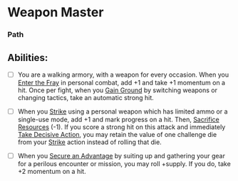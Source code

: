 # Weapon Master
### Path


## Abilities:
- [ ] You are a walking armory, with a weapon for every occasion. When you [Enter the Fray](Enter_the_Fray.md) in personal combat, add +1 and take +1 momentum on a hit. Once per fight, when you [Gain Ground](Gain_Ground.md) by switching weapons or changing tactics, take an automatic strong hit.

- [ ] When you [Strike](Strike.md) using a personal weapon which has limited ammo or a single-use mode, add +1 and mark progress on a hit. Then, [Sacrifice Resources](Sacrifice_Resources.md) (-1). If you score a strong hit on this attack and immediately [Take Decisive Action](Take_Decisive_Action.md), you may retain the value of one challenge die from your [Strike](Strike.md) action instead of rolling that die.

- [ ] When you [Secure an Advantage](5_Moves/Adventure/Secure_an_Advantage.md) by suiting up and gathering your gear for a perilous encounter or mission, you may roll +supply. If you do, take +2 momentum on a hit.

